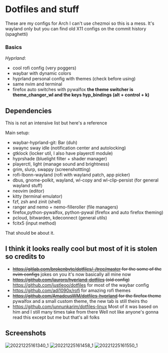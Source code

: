 # Dotfiles and stuff
These are my configs for Arch
I can't use chezmoi so this is a mess.
It's wayland only but you can find old X11 configs on the commit history (spaghetti)

### Basics
*Hyprland*:
- cool rofi config (very poggers)
- waybar with dynamic colors
- hyprland personal config with themes (check before using)
- same nvim and terminal
- firefox auto switches with pywalfox
 **the theme switcher is theme_changer_wl and the keys hyp_bindings (alt + control + k)**
 
 ## Dependencies
 This is not an intensive list but here's a reference
 
 Main setup: 
 - waybar-hyprland-git: Bar (duh)
 - swaync sway idle (notification center and autolocking)
  - gtklock (locker util, I also have playerctl module)
 - hyprshade (bluelight filter + shader manager)
 - playerctl, light (manage sound and brightness)
 - grim, slurp, swappy (screenshottting)
 - rofi-lbonn-wayland (rofi with wayland patch, app picker)
 - dbus, gnome-polkit, wayland, wl-copy and wl-clip-persist (for general wayland stuff)
 - neovim (editor)
 - kitty (terminal emulator)
 - fzf, zsh and zinit (shell)
 - ranger and nemo + nemo-filleroller (file managers)
 - firefox,python-pywalfox, python-pywal (firefox and auto firefox theming)
 - pcloud, bitwarden, kdeconnect (general utils)
 - fcitx5 (input method) 
  
  That should be about it. 
## I think it looks really cool but most of it is stolen so credits to
- ~~https://gitlab.com/brokenbyte/dotfiles/-/tree/master for the some of the nvim configs~~ jokes on you it's now basically all mine now
- ~~https://github.com/lauroro/hyprland-dotfiles (old config)~~ https://github.com/justleoo/dotfiles for most of the waybar config
- https://github.com/adi1090x/rofi for amazing rofi themes
- ~~https://github.com/AmadeusWM/dotfiles-hyprland for the firefox theme~~ pywalfox and a small custom theme, the new tab is still theirs tho
- https://github.com/junnunkarim/dotfiles-linux Most of it was based on him and I still many times take from there
Well not like anyone's gonna read this except but me but that's all folks

## Screenshots

![20221225161340_1](https://user-images.githubusercontent.com/92183955/209475166-51f2e311-0074-4905-bd26-cfcc69f9fb68.png)
![20221225161458_1](https://user-images.githubusercontent.com/92183955/209475169-b6dbec13-2d18-491f-9dbb-a5b12513761e.png)
![20221225161550_1](https://user-images.githubusercontent.com/92183955/209475171-bcaf0dd5-d390-4d01-880a-e24b656da42c.png)
